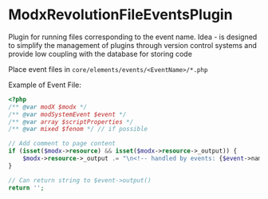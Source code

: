 # ModxRevolutionFileEventsPlugin
Plugin for running files corresponding to the event name. Idea - is designed to simplify the management of plugins through version control systems and provide low coupling with the database for storing code

Place event files in `core/elements/events/<EventName>/*.php`

Example of Event File:

```php
<?php
/** @var modX $modx */
/** @var modSystemEvent $event */
/** @var array $scriptProperties */
/** @var mixed $fenom */ // if possible

// Add comment to page content
if (isset($modx->resource) && isset($modx->resource->_output)) {
    $modx->resource->_output .= "\n<!-- handled by events: {$event->name} -->";
}

// Can return string to $event->output()
return '';
```

